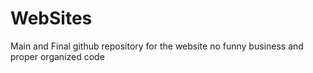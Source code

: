 # WebSites
Main and Final github repository for the website no funny business and proper organized code
